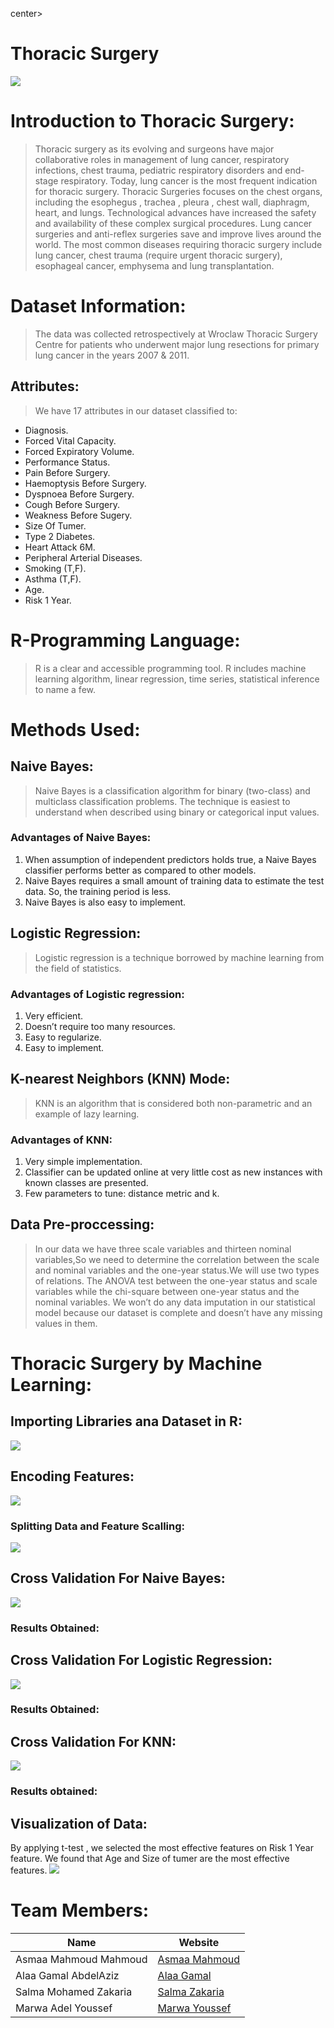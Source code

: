 center> <h1> Thoracic Surgery</h1> </center>

![](thoracic.png)
# Introduction to Thoracic Surgery:
>Thoracic surgery as its evolving and surgeons have major collaborative roles in management of lung cancer, respiratory infections, chest trauma, pediatric respiratory disorders and end-stage respiratory. Today, lung cancer is the most frequent indication for thoracic surgery. Thoracic Surgeries focuses on the chest organs, including the esophegus , trachea , pleura , chest wall, diaphragm, heart, and lungs. Technological advances have increased the safety and availability of these complex surgical procedures. Lung cancer surgeries and anti-reflex surgeries save and improve lives around the world. The most common diseases requiring thoracic surgery include lung cancer, chest trauma (require urgent thoracic surgery), esophageal cancer, emphysema and lung transplantation.
# Dataset Information:
>The data was collected retrospectively at Wroclaw Thoracic Surgery Centre for patients who underwent major lung resections for primary lung cancer in the years 2007 & 2011. 
## Attributes: 
>We have 17 attributes in our dataset classified to:
* Diagnosis. 
* Forced Vital Capacity.
* Forced Expiratory Volume.
* Performance Status.
* Pain Before Surgery. 
* Haemoptysis Before Surgery.
* Dyspnoea Before Surgery. 
* Cough Before Surgery. 
* Weakness Before Sugery. 
* Size Of Tumer.
* Type 2 Diabetes. 
* Heart Attack 6M. 
* Peripheral Arterial Diseases.
* Smoking (T,F).
* Asthma (T,F).
* Age.
* Risk 1 Year.
# R-Programming Language:
>R is a clear and accessible programming tool. R includes machine learning algorithm, linear regression, time series, statistical inference to name a few.
# Methods Used:
## Naive Bayes:
>Naive Bayes is a classification algorithm for binary (two-class) and multiclass classification problems. The technique is easiest to understand when described using binary or categorical input values.
### Advantages of Naive Bayes:
1. When assumption of independent predictors holds true, a Naive Bayes
classifier performs better as compared to other models.
2. Naive Bayes requires a small amount of training data to estimate the
test data. So, the training period is less.
3. Naive Bayes is also easy to implement.


## Logistic Regression:
>Logistic regression is a technique borrowed by machine learning from the
field of statistics.
### Advantages of Logistic regression:
1. Very efficient.
2. Doesn’t require too many resources.
3. Easy to regularize.
4. Easy to implement.
## K-nearest Neighbors (KNN) Mode:
>KNN is an algorithm that is considered both non-parametric and an example of lazy learning.
### Advantages of KNN:
1. Very simple implementation.
2. Classifier can be updated online at very little cost as new instances with known classes are presented.
3. Few parameters to tune: distance metric and k.
## Data Pre-proccessing:
>In our data we have three scale variables and thirteen nominal variables,So we need to determine the correlation between the scale and nominal variables and the one-year status.We will use two types of relations. The ANOVA test between the one-year status and scale variables while the chi-square between one-year status and the nominal variables.
>We won’t do any data imputation in our statistical model
because our dataset is complete and doesn’t have any missing values in them.
# Thoracic Surgery by Machine Learning:
## Importing Libraries ana Dataset in R:
![](libdataset.PNG)
## Encoding Features:
![](encoding.PNG)

### Splitting Data and Feature Scalling:
![](split.PNG)


## Cross Validation For Naive Bayes:
![](cvnaive.PNG)

### Results Obtained: 

## Cross Validation For Logistic Regression:
![](cvlogistic.PNG)

 ### Results Obtained: 



## Cross Validation For KNN:
![](cvknn.PNG)

### Results obtained: 




## Visualization of Data:
By applying t-test , we selected the most effective features on Risk 1 Year feature. We found that Age and Size of tumer are the most effective features. 
![](visualization.PNG)












# Team Members:
| Name | Website |
| ----------- | ----------- |
| Asmaa Mahmoud Mahmoud | [Asmaa Mahmoud ](https://asmaamahmoud12.github.io/Asmaa-Mahmoud/) |
| Alaa Gamal AbdelAziz |  [Alaa Gamal ](https://alaagamal98.github.io/AlaaGamal/) |
| Salma Mohamed Zakaria |  [Salma Zakaria ](https://salmazakariia.github.io/Salma-Zakaria/) |
| Marwa Adel Youssef  |  [Marwa Youssef ](https://marwaayosiif.github.io/MarwaYoussef/) |
